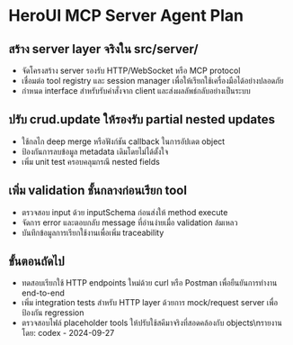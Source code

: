 # HeroUI MCP Server Agent Plan

## สร้าง server layer จริงใน src/server/
- จัดโครงสร้าง server รองรับ HTTP/WebSocket หรือ MCP protocol
- เชื่อมต่อ tool registry และ session manager เพื่อให้เรียกใช้เครื่องมือได้อย่างปลอดภัย
- กำหนด interface สำหรับรับคำสั่งจาก client และส่งผลลัพธ์กลับอย่างเป็นระบบ

## ปรับ crud.update ให้รองรับ partial nested updates
- ใช้กลไก deep merge หรือฟังก์ชัน callback ในการอัปเดต object
- ป้องกันการลบข้อมูล metadata เดิมโดยไม่ได้ตั้งใจ
- เพิ่ม unit test ครอบคลุมกรณี nested fields

## เพิ่ม validation ชั้นกลางก่อนเรียก tool
- ตรวจสอบ input ด้วย inputSchema ก่อนส่งให้ method execute
- จัดการ error และตอบกลับ message ที่อ่านง่ายเมื่อ validation ล้มเหลว
- บันทึกข้อมูลการเรียกใช้งานเพื่อเพิ่ม traceability

## ขั้นตอนถัดไป
- ทดสอบเรียกใช้ HTTP endpoints ใหม่ด้วย curl หรือ Postman เพื่อยืนยันการทำงาน end-to-end
- เพิ่ม integration tests สำหรับ HTTP layer ด้วยการ mock/request server เพื่อป้องกัน regression
- ตรวจสอบไฟล์ placeholder tools ให้ปรับใช้สคีมาจริงที่สอดคล้องกับ objects\nรายงานโดย: codex - 2024-09-27

